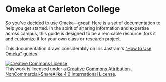 # Omeka at Carleton College

So you've decided to use Omeka&mdash;great! Here is a set of documentation to help you get started. In the spirit of sharing information and expertise across campus, this guide is designed to be a remixable resource: fork it and customize it for your own class or research project. 

This documentation draws considerably on Iris Jastram's ["How to Use Omeka" guides](http://blogs.carleton.edu/dh/2016/03/02/how-to-use-omeka-handouts/). 

<a rel="license" href="http://creativecommons.org/licenses/by-nc-sa/4.0/"><img alt="Creative Commons License" style="border-width:0" src="https://i.creativecommons.org/l/by-nc-sa/4.0/80x15.png" /></a><br />This work is licensed under a <a rel="license" href="http://creativecommons.org/licenses/by-nc-sa/4.0/">Creative Commons Attribution-NonCommercial-ShareAlike 4.0 International License</a>.